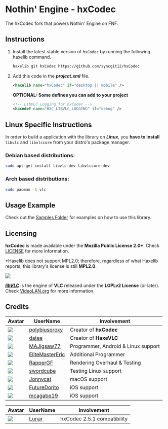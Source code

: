 # Nothin' Engine - hxCodec

The hxCodec fork that powers Nothin' Engine on FNF.

## Instructions

1. Install the latest stable version of `hxCodec` by running the following haxelib command.
   
    ```bash
    haxelib git hxCodec https://github.com/syncgit12/hxCodec
    ```

3. Add this code in the ***project.xml*** file.
    ```xml
    <haxelib name="hxCodec" if="desktop || mobile" />
    ```

    **OPTIONAL: Some defines you can add to your project**
    ```xml
    <!-- LibVLC Logging for hxCodec -->
    <haxedef name="HXC_LIBVLC_LOGGING" if="debug" />
    ```

## Linux Specific Instructions

In order to build a application with the library on ***Linux***, you **have to install** `libvlc` and `libvlccore` from your distro's package manager.

### Debian based distributions:
```bash
sudo apt-get install libvlc-dev libvlccore-dev 
```

### Arch based distributions:
```bash
sudo pacman -S vlc 
```

## Usage Example

Check out the [Samples Folder](samples/) for examples on how to use this library.

## Licensing
**hxCodec** is made available under the **Mozilla Public License 2.0\***. Check [LICENSE](./LICENSE) for more information.

\*Haxelib does not support MPL2.0; therefore, regardless of what Haxelib reports, this library's license is still **MPL2.0**.

![](https://raw.githubusercontent.com/videolan/vlc/master/share/icons/256x256/vlc.png)

[***libVLC***](https://www.videolan.org/vlc/libvlc.html) is the engine of **VLC** released under the **LGPLv2 License** (or later). Check [VideoLAN.org](https://www.videolan.org/legal.html) for more information.

## Credits

| Avatar | UserName | Involvement |
| ------ | -------- | ----------- |
| ![](https://avatars.githubusercontent.com/u/47796739?s=64) | [polybiusproxy](https://github.com/polybiusproxy) | Creator of **hxCodec**
| ![](https://avatars.githubusercontent.com/u/1677550?s=64) | [datee](https://github.com/datee) | Creator of **HaxeVLC**
| ![](https://avatars.githubusercontent.com/u/77043862?s=64) | [MAJigsaw77](https://github.com/MAJigsaw77) | Programmer, Android & Linux support
| ![](https://avatars.githubusercontent.com/u/4635334?s=64) | [EliteMasterEric](https://github.com/EliteMasterEric) | Additional Programmer
| ![](https://avatars.githubusercontent.com/u/84131849?s=64) | [RapperGF](https://github.com/RapperGF) | Rendering Overhaul & Testing
| ![](https://avatars.githubusercontent.com/u/49110074?s=64) | [swordcube](https://github.com/swordcube) | Testing Linux support
| ![](https://avatars.githubusercontent.com/u/107599365?v=64) | [Jonnycat](https://github.com/JonnycatMeow) | macOS support
| ![](https://avatars.githubusercontent.com/u/103241885?s=64) | [FutureDorito](https://github.com/Futuredorito) | iOS support
| ![](https://avatars.githubusercontent.com/u/82843871?s=64) | [mcagabe19](https://github.com/mcagabe19) | iOS support

| Avatar | UserName | Involvement |
| ------ | -------- | ----------- |
| ![](https://avatars.githubusercontent.com/u/144155299?v=64) | [Lunar](https://github.com/SyncGit12) | hxCodec 2.5.1 compatibility
